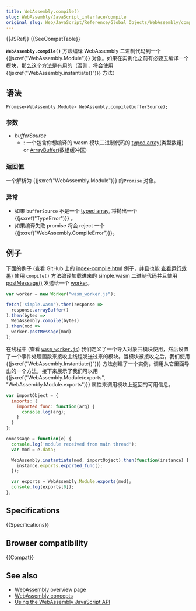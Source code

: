 ```yaml
---
title: WebAssembly.compile()
slug: WebAssembly/JavaScript_interface/compile
original_slug: Web/JavaScript/Reference/Global_Objects/WebAssembly/compile
---
```


{{JSRef}} {{SeeCompatTable}}

**`WebAssembly.compile()`** 方法编译 WebAssembly 二进制代码到一个{{jsxref("WebAssembly.Module")}} 对象。如果在实例化之前有必要去编译一个模块，那么这个方法是有用的（否则，将会使用{{jsxref("WebAssembly.instantiate()")}} 方法）

## 语法

```plain
Promise<WebAssembly.Module> WebAssembly.compile(bufferSource);
```

### 参数

- _bufferSource_
  - : 一个包含你想编译的 wasm 模块二进制代码的 [typed array](/en-US/docs/Web/JavaScript/Typed_arrays)(类型数组) or [ArrayBuffer](/en-US/docs/Web/JavaScript/Reference/Global_Objects/ArrayBuffer)(数组缓冲区)

### 返回值

一个解析为 {{jsxref("WebAssembly.Module")}} 的`Promise` 对象。

### 异常

- 如果 `bufferSource` 不是一个 [typed array](/en-US/docs/Web/JavaScript/Typed_arrays), 将抛出一个 {{jsxref("TypeError")}} 。
- 如果编译失败 promise 将会 reject 一个 {{jsxref("WebAssembly.CompileError")}}。

## 例子

下面的例子 (查看 GitHub 上的 [index-compile.html](https://github.com/mdn/webassembly-examples/blob/master/js-api-examples/index-compile.html) 例子，并且也能 [查看运行效果](https://mdn.github.io/webassembly-examples/js-api-examples/index-compile.html)) 使用 `compile()` 方法编译加载进来的 simple.wasm 二进制代码并且使用 [postMessage()](/en-US/docs/Web/API/Worker/postMessage) 发送给一个 [worker](https://developer.mozilla.org/en-US/docs/Web/API/Web_Workers_API)。

```js
var worker = new Worker("wasm_worker.js");

fetch('simple.wasm').then(response =>
  response.arrayBuffer()
).then(bytes =>
  WebAssembly.compile(bytes)
).then(mod =>
  worker.postMessage(mod)
);
```

在线程中 (查看 [`wasm_worker.js`](https://github.com/mdn/webassembly-examples/blob/master/js-api-examples/wasm_worker.js)) 我们定义了一个导入对象共模块使用，然后设置了一个事件处理函数来接收主线程发送过来的模块。当模块被接收之后，我们使用{{jsxref("WebAssembly.Instantiate()")}} 方法创建了一个实例，调用从它里面导出的一个方法，接下来展示了我们可以用 {{jsxref("WebAssembly.Module/exports", "WebAssembly.Module.exports")}} 属性来调用模块上返回的可用信息。

```js
var importObject = {
  imports: {
    imported_func: function(arg) {
      console.log(arg);
    }
  }
};

onmessage = function(e) {
  console.log('module received from main thread');
  var mod = e.data;

  WebAssembly.instantiate(mod, importObject).then(function(instance) {
    instance.exports.exported_func();
  });

  var exports = WebAssembly.Module.exports(mod);
  console.log(exports[0]);
};
```

## Specifications

{{Specifications}}

## Browser compatibility

{{Compat}}

## See also

- [WebAssembly](/en-US/docs/WebAssembly) overview page
- [WebAssembly concepts](/en-US/docs/WebAssembly/Concepts)
- [Using the WebAssembly JavaScript API](/en-US/docs/WebAssembly/Using_the_JavaScript_API)
